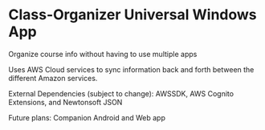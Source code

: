 # Class-Organizer Universal Windows App

Organize course info without having to use multiple apps

Uses AWS Cloud services to sync information back and forth between the different Amazon services. 

External Dependencies (subject to change): AWSSDK, AWS Cognito Extensions, and Newtonsoft JSON

Future plans: Companion Android and Web app
